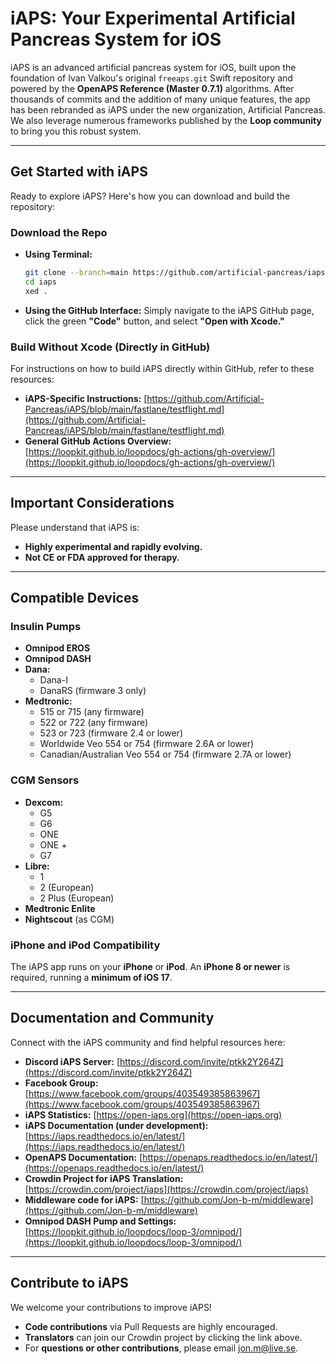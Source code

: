 # iAPS: Your Experimental Artificial Pancreas System for iOS

iAPS is an advanced artificial pancreas system for iOS, built upon the foundation of Ivan Valkou's original `freeaps.git` Swift repository and powered by the **OpenAPS Reference (Master 0.7.1)** algorithms. After thousands of commits and the addition of many unique features, the app has been rebranded as iAPS under the new organization, Artificial Pancreas. We also leverage numerous frameworks published by the **Loop community** to bring you this robust system.

---

## Get Started with iAPS

Ready to explore iAPS? Here's how you can download and build the repository:

### Download the Repo

- **Using Terminal:**

  ```bash
  git clone --branch=main https://github.com/artificial-pancreas/iaps.git
  cd iaps
  xed .
  ```

- **Using the GitHub Interface:**
  Simply navigate to the iAPS GitHub page, click the green **"Code"** button, and select **"Open with Xcode."**

### Build Without Xcode (Directly in GitHub)

For instructions on how to build iAPS directly within GitHub, refer to these resources:

- **iAPS-Specific Instructions:** [https://github.com/Artificial-Pancreas/iAPS/blob/main/fastlane/testflight.md](https://github.com/Artificial-Pancreas/iAPS/blob/main/fastlane/testflight.md)
- **General GitHub Actions Overview:** [https://loopkit.github.io/loopdocs/gh-actions/gh-overview/](https://loopkit.github.io/loopdocs/gh-actions/gh-overview/)

---

## Important Considerations

Please understand that iAPS is:

- **Highly experimental and rapidly evolving.**
- **Not CE or FDA approved for therapy.**

---

## Compatible Devices

### Insulin Pumps

- **Omnipod EROS**
- **Omnipod DASH**
- **Dana:**
  - Dana-I
  - DanaRS (firmware 3 only)
- **Medtronic:**
  - 515 or 715 (any firmware)
  - 522 or 722 (any firmware)
  - 523 or 723 (firmware 2.4 or lower)
  - Worldwide Veo 554 or 754 (firmware 2.6A or lower)
  - Canadian/Australian Veo 554 or 754 (firmware 2.7A or lower)

### CGM Sensors

- **Dexcom:**
  - G5
  - G6
  - ONE
  - ONE +
  - G7
- **Libre:**
  - 1
  - 2 (European)
  - 2 Plus (European)
- **Medtronic Enlite**
- **Nightscout** (as CGM)

### iPhone and iPod Compatibility

The iAPS app runs on your **iPhone** or **iPod**. An **iPhone 8 or newer** is required, running a **minimum of iOS 17**.

---

## Documentation and Community

Connect with the iAPS community and find helpful resources here:

- **Discord iAPS Server:** [https://discord.com/invite/ptkk2Y264Z](https://discord.com/invite/ptkk2Y264Z)
- **Facebook Group:** [https://www.facebook.com/groups/403549385863967](https://www.facebook.com/groups/403549385863967)
- **iAPS Statistics:** [https://open-iaps.org](https://open-iaps.org)
- **iAPS Documentation (under development):** [https://iaps.readthedocs.io/en/latest/](https://iaps.readthedocs.io/en/latest/)
- **OpenAPS Documentation:** [https://openaps.readthedocs.io/en/latest/](https://openaps.readthedocs.io/en/latest/)
- **Crowdin Project for iAPS Translation:** [https://crowdin.com/project/iaps](https://crowdin.com/project/iaps)
  [](https://crowdin.com/project/iaps)
- **Middleware code for iAPS:** [https://github.com/Jon-b-m/middleware](https://github.com/Jon-b-m/middleware)
- **Omnipod DASH Pump and Settings:** [https://loopkit.github.io/loopdocs/loop-3/omnipod/](https://loopkit.github.io/loopdocs/loop-3/omnipod/)

---

## Contribute to iAPS

We welcome your contributions to improve iAPS\!

- **Code contributions** via Pull Requests are highly encouraged.
- **Translators** can join our Crowdin project by clicking the link above.
- For **questions or other contributions**, please email jon.m@live.se.
